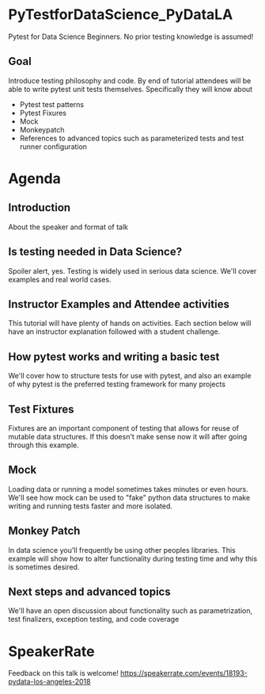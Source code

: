# PyTestforDataScience_PyDataLA
Pytest for Data Science Beginners. No prior testing knowledge is assumed! 

## Goal
Introduce testing philosophy and code. By end of tutorial attendees will be able to write pytest unit tests themselves. Specifically they will know about

* Pytest test patterns
* Pytest Fixures
* Mock
* Monkeypatch
* References to advanced topics such as parameterized tests and test runner configuration

# Agenda
## Introduction
About the speaker and format of talk

## Is testing needed in Data Science?
Spoiler alert, yes. Testing is widely used in serious data science. We'll cover examples and real world cases.

## Instructor Examples and Attendee activities
This tutorial will have plenty of hands on activities. Each section below will have an instructor explanation followed with a student challenge.

## How pytest works and writing a basic test
We'll cover how to structure tests for use with pytest, and also an example of why pytest is the preferred testing framework for many projects

## Test Fixtures
Fixtures are an important component of testing that allows for reuse of mutable data structures. If this doesn't make sense now it will after going through this example.

## Mock
Loading data or running a model sometimes takes minutes or even hours. We'll see how mock can be used to "fake" python data structures to make writing and running tests faster and more isolated.

## Monkey Patch
In data science you'll frequently be using other peoples libraries. This example will show how to alter functionality during testing time and why this is sometimes desired.

## Next steps and advanced topics
We'll have an open discussion about functionality such as parametrization, test finalizers, exception testing, and code coverage


# SpeakerRate
Feedback on this talk is welcome!
https://speakerrate.com/events/18193-pydata-los-angeles-2018
